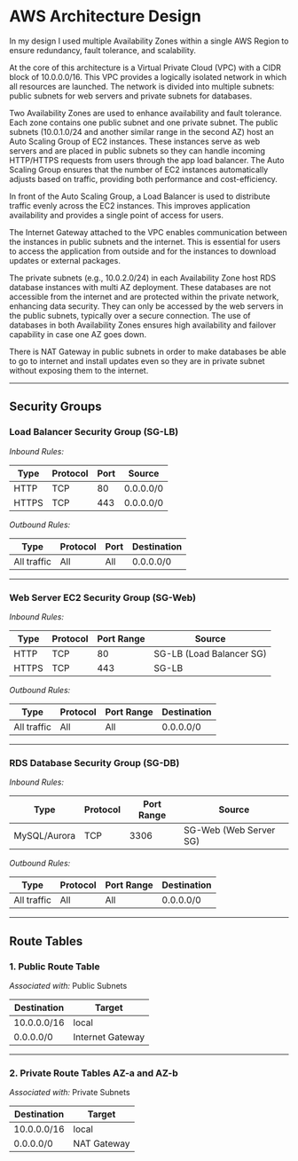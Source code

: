# AWS Architecture Design

In my design I used multiple Availability Zones within a single AWS Region to ensure redundancy, fault tolerance, and scalability.

At the core of this architecture is a Virtual Private Cloud (VPC) with a CIDR block of 10.0.0.0/16. This VPC provides a logically isolated network in which all resources are launched. The network is divided into multiple subnets: public subnets for web servers and private subnets for databases.

Two Availability Zones are used to enhance availability and fault tolerance. Each zone contains one public subnet and one private subnet. The public subnets (10.0.1.0/24 and another similar range in the second AZ) host an Auto Scaling Group of EC2 instances. These instances serve as web servers and are placed in public subnets so they can handle incoming HTTP/HTTPS requests from users through the app load balancer. The Auto Scaling Group ensures that the number of EC2 instances automatically adjusts based on traffic, providing both performance and cost-efficiency.

In front of the Auto Scaling Group, a Load Balancer is used to distribute traffic evenly across the EC2 instances. This improves application availability and provides a single point of access for users.

The Internet Gateway attached to the VPC enables communication between the instances in public subnets and the internet. This is essential for users to access the application from outside and for the instances to download updates or external packages.

The private subnets (e.g., 10.0.2.0/24) in each Availability Zone host RDS database instances with multi AZ deployment. These databases are not accessible from the internet and are protected within the private network, enhancing data security. They can only be accessed by the web servers in the public subnets, typically over a secure connection. The use of databases in both Availability Zones ensures high availability and failover capability in case one AZ goes down.

There is NAT Gateway in public subnets in order to make databases be able to go to internet and install updates even so they are in private subnet without exposing them to the internet.

---

## Security Groups

### Load Balancer Security Group (SG-LB)

*Inbound Rules:*

| Type  | Protocol | Port | Source    |
|-------|----------|------|-----------|
| HTTP  | TCP      | 80   | 0.0.0.0/0 |
| HTTPS | TCP      | 443  | 0.0.0.0/0 |

*Outbound Rules:*

| Type        | Protocol | Port | Destination |
|-------------|----------|------|-------------|
| All traffic | All      | All  | 0.0.0.0/0   |

---

### Web Server EC2 Security Group (SG-Web)

*Inbound Rules:*

| Type  | Protocol | Port Range | Source              |
|-------|----------|------------|---------------------|
| HTTP  | TCP      | 80         | SG-LB (Load Balancer SG) |
| HTTPS | TCP      | 443        | SG-LB               |

*Outbound Rules:*

| Type        | Protocol | Port Range | Destination |
|-------------|----------|------------|-------------|
| All traffic | All      | All        | 0.0.0.0/0   |

---

### RDS Database Security Group (SG-DB)

*Inbound Rules:*

| Type            | Protocol | Port Range | Source              |
|-----------------|----------|------------|---------------------|
| MySQL/Aurora    | TCP      | 3306       | SG-Web (Web Server SG) |

*Outbound Rules:*

| Type        | Protocol | Port Range | Destination |
|-------------|----------|------------|-------------|
| All traffic | All      | All        | 0.0.0.0/0   |

---

## Route Tables

### 1. Public Route Table

*Associated with:* Public Subnets

| Destination | Target         |
|-------------|----------------|
| 10.0.0.0/16 | local          |
| 0.0.0.0/0   | Internet Gateway |

---

### 2. Private Route Tables AZ-a and AZ-b

*Associated with:* Private Subnets

| Destination | Target     |
|-------------|------------|
| 10.0.0.0/16 | local      |
| 0.0.0.0/0   | NAT Gateway |

